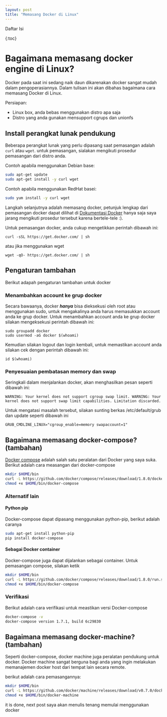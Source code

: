 ```yaml
---
layout: post
title: "Memasang Docker di Linux"
---
```


Daftar Isi

{:toc}

# Bagaimana memasang docker engine di Linux?

Docker pada saat ini sedang naik daun dikarenakan docker sangat
mudah dalam pengoperasiannya. Dalam tulisan ini akan dibahas bagaimana
cara memasang Docker di Linux.

Persiapan:
 - Linux box, anda bebas menggunakan distro apa saja
 - Distro yang anda gunakan mensupport cgrups dan unionfs

## Install perangkat lunak pendukung

Beberapa perangkat lunak yang perlu dipasang saat pemasangan adalah `curl`
atau `wget`. untuk pemasangan, sialakan mengikuti prosedur pemasangan dari
distro anda.

Contoh apabila menggunakan Debian base:

```bash
sudo apt-get update
sudo apt-get install -y curl wget
```

Contoh apabila menggunakan RedHat basei:

```bash
sudo yum install -y curl wget
```

Langkah selanjutnya adalah memasang docker, petunjuk lengkap dari pemasangan
docker dapat dilihat di [Dokumentasi Docker](https://docs.docker.com/engine/installation/)
hanya saja saya jarang mengikuti prosedur tersebut karena bertele-tele :).

Untuk pemasangan docker, anda cukup mengetikkan perintah dibawah ini:

```
curl -sSL https://get.docker.com/ | sh
```

atau jika menggunakan wget

```
wget -qO- https://get.docker.com/ | sh
```

## Pengaturan tambahan

Berikut adapah pengaturan tambahan untuk docker

### Menambahkan account ke grup docker

Secara bawaanya, docker ***hanya*** bisa dieksekusi oleh root atau menggunakan sudo,
untuk mengakalinya anda harus memasukkan account anda ke grup docker. Untuk menambahkan
account anda ke grup docker silakan mengeksekusi perintah dibawah ini:

```
sudo groupadd docker
sudo usermod -aG docker $(whoami)
```

Kemudian silakan logout dan login kembali, untuk memastikan account anda silakan cek
dengan perintah dibawah ini:

```
id $(whoami)
```

### Penyesuaian pembatasan memory dan swap

Seringkali dalam menjalankan docker, akan menghasilkan pesan seperti dibawah ini:

```
WARNING: Your kernel does not support cgroup swap limit. WARNING: Your
kernel does not support swap limit capabilities. Limitation discarded.
```

Untuk mengatasi masalah tersebut, silakan sunting berkas /etc/default/grub dan update
seperti dibawah ini

```
GRUB_CMDLINE_LINUX="cgroup_enable=memory swapaccount=1"
```

## Bagaimana memasang docker-compose? (tambahan)

[Docker compose](https://docs.docker.com/compose/overview/) adalah
salah satu peralatan dari Docker yang saya suka. Berikut adalah cara measangan dari docker-compose

```bash
mkdir $HOME/bin
curl -L https://github.com/docker/compose/releases/download/1.8.0/docker-compose-$(uname -s)-$(uname -m) > $HOME/bin/docker-compose
chmod +x $HOME/bin/docker-compose
```

### Alternatif lain

#### Python pip

Docker-compose dapat dipasang menggunakan python-pip, berikut adalah caranya

```bash
sudo apt-get install python-pip
pip install docker-compose
```

#### Sebagai Docker container

Docker-compose juga dapat dijalankan sebagai container. Untuk pemasangan compose, silakan ketik

```bash
mkdir $HOME/bin
curl -L https://github.com/docker/compose/releases/download/1.8.0/run.sh > $HOME/bin/docker-compose
chmod +x $HOME/bin/docker-compose
```

### Verifikasi

Berikut adalah cara verifikasi untuk meastikan versi Docker-compose

```bash
docker-compose -v
docker-compose version 1.7.1, build 6c29830
```

## Bagaimana memasang docker-machine? (tambahan)

Seperti docker-compose, docker machine juga peralatan pendukung untuk docker.
Docker machine sangat berguna bagi anda yang ingin melakukan memanajemen docker
host dari tempat lain secara remote.

berikut adalah cara pemasangannya:

```bash
mkdir $HOME/bin
curl -L https://github.com/docker/machine/releases/download/v0.7.0/docker-machine-`uname -s`-`uname -m` > $HOME/bin/docker-machine
chmod +x $HOME/bin/docker-machine
```

it is done, next post saya akan menulis tenang memulai menggunakan docker
